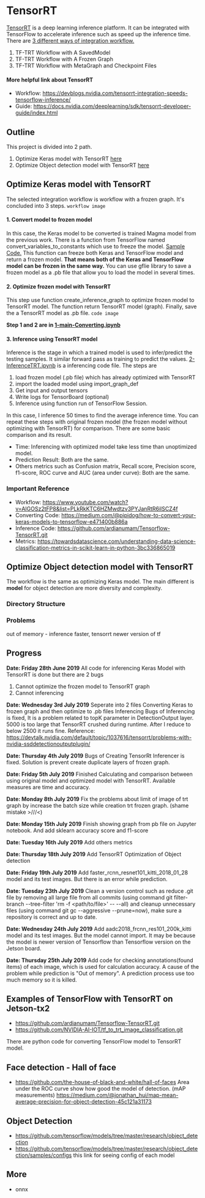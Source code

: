 # TensorRT
[TensorRT](https://developer.nvidia.com/tensorrt) is a deep learning inference platform. It can be integrated with TensorFlow to accelerate inference such as speed up the inference time. There are [3 different ways of integration workflow.](https://docs.nvidia.com/deeplearning/frameworks/tf-trt-user-guide/index.html)
1. TF-TRT Workflow with A SavedModel
2. TF-TRT Workflow with A Frozen Graph
3. TF-TRT Workflow with MetaGraph and Checkpoint Files

#### More helpful link about TensorRT
- Workflow: https://devblogs.nvidia.com/tensorrt-integration-speeds-tensorflow-inference/
- Guide: https://docs.nvidia.com/deeplearning/sdk/tensorrt-developer-guide/index.html

## Outline
This project is divided into 2 path.
1. Optimize Keras model with TensorRT [here](https://gitlab.com/imla/demos/tensor_rt/tree/vittunyuta/keras)
2. Optimize Object detection model with TensorRT [here](https://gitlab.com/imla/demos/tensor_rt/tree/vittunyuta/object_detection)

## Optimize Keras model with TensorRT
The selected integration workflow is workflow with a frozen graph. It's concluded into 3 steps.
`workflow image`

#### 1. Convert model to frozen model
In this case, the Keras model to be converted is trained Magma model from the previous work. There is a function from TensorFlow named convert_variables_to_constants which use to freeze the model. [Sample Code.](https://medium.com/@pipidog/how-to-convert-your-keras-models-to-tensorflow-e471400b886a) This function can freeze both Keras and TensorFlow model and return a frozen model. **That means both of the Keras and TensorFlow model can be frozen in the same way.** You can use gflie library to save a frozen model as a .pb file that allow you to load the model in several times.

#### 2. Optimize frozen model with TensorRT
 This step use function create_inference_graph to optimize frozen model to TensorRT model. The function return TensorRT model (graph). Finally, save the a TensorRT model as .pb file.
`code image`

**Step 1 and 2 are in [1-main-Converting.ipynb](https://gitlab.com/imla/demos/tensor_rt/blob/vittunyuta/keras/1-main-Converting.ipynb)**

#### 3. Inference using TensorRT model
Inference is the stage in which a trained model is used to infer/predict the testing samples. It similar forward pass as training to predict the values. [2-InferenceTRT.ipynb](https://gitlab.com/imla/demos/tensor_rt/blob/vittunyuta/notebook/2-InferenceTRT.ipynb) is a inferencing code file. The steps are
1. load frozen model (.pb file) which has already optimized with TensorRT
2. import the loaded model using import_graph_def
3. Get input and output tensors
4. Write logs for TensorBoard (optional)
5. Inference using function run of TensorFlow Session.

In this case, I inference 50 times to find the average inference time.
You can repeat these steps with original frozen model (the frozen model without optimizing with TensorRT) for comparison. There are some basic comparison and its result.
- Time: Inferencing with optimized model take less time than unoptimized model.
- Prediction Result: Both are the same.
- Others metrics such as Confusion matrix, Recall score, Precision score,  f1-score, ROC curve and AUC (area under curve): Both are the same.

### Important Reference
- Workflow: https://www.youtube.com/watch?v=AIGOSz2tFP8&list=PLkRkKTC6HZMwdtzv3PYJanRtR6ilSCZ4f
- Converting Code: https://medium.com/@pipidog/how-to-convert-your-keras-models-to-tensorflow-e471400b886a
- Inference Code: https://github.com/ardianumam/Tensorflow-TensorRT.git
- Metrics: https://towardsdatascience.com/understanding-data-science-classification-metrics-in-scikit-learn-in-python-3bc336865019

## Optimize Object detection model with TensorRT
The workflow is the same as optimizing Keras model. The main different is **model** for object detection are more diversity and complexity.

### Directory Structure



### Problems
out of memory - inference faster, tensorrt
newer version of tf





## Progress
**Date: Friday 28th June 2019**
All code for inferencing Keras Model with TensorRT is done but there are 2 bugs
1. Cannot optimize the frozen model to TensorRT graph
2. Cannot inferencing

**Date: Wednesday 3rd July 2019**
Seperate into 2 files
Converting Keras to frozen graph and then optimize to .pb files
Inferencing
Bugs of Inferencing is fixed, It is a problem related to topK parameter in DetectionOutput layer. 5000 is too large that TensorRT crushed during runtime. After I reduce to below 2500 it runs fine. Reference: https://devtalk.nvidia.com/default/topic/1037616/tensorrt/problems-with-nvidia-ssddetectionoutputplugin/

**Date: Thursday 4th July 2019**
Bugs of Creating TensorRt Inferencer is fixed. Solution is prevent create duplicate layers of frozen graph.

**Date: Friday 5th July 2019**
Finished Calculating and comparison between using original model and optimized model with TensorRT. Available measures are time and accuracy.

**Date: Monday 8th July 2019**
Fix the problems about limit of image of trt graph by increase the batch size while creation trt frozen graph. (shame mistake >///<)

**Date: Monday 15th July 2019**
Finish showing graph from pb file on Jupyter notebook. And add sklearn accuracy score and f1-score

**Date: Tuesday 16th July 2019**
Add others metrics

**Date: Thursday 18th July 2019**
Add TensorRT Optimization of Object detection

**Date: Friday 19th July 2019**
Add faster_rcnn_resnet101_kitti_2018_01_28 model and its test images. But there is an error while prediction.

**Date: Tuesday 23th July 2019**
Clean a version control such as reduce .git file by removing all large file from all commits (using command git filter-branch --tree-filter 'rm -f <path/to/file>' -- --all) and cleanup unnecessary files (using command git gc --aggressive --prune=now), make sure a repository is correct and up to date.

**Date: Wednesday 24th July 2019**
Add aadc2018_frcnn_res101_200k_kitti model and its test images. But the model cannot import. It may be because the model is newer version of Tensorflow than Tensorflow version on the Jetson board.

**Date: Thursday 25th July 2019**
Add code for checking annotations(found items) of each image, which is used for calculation accuracy. A cause of the problem while prediction is "Out of memory". A prediction process use too much memory so it is killed.




## Examples of TensorFlow with TensorRT on Jetson-tx2
- https://github.com/ardianumam/Tensorflow-TensorRT.git
- https://github.com/NVIDIA-AI-IOT/tf_to_trt_image_classification.git

There are python code for converting TensorFlow model to TensorRT model.


## Face detection - Hall of face
- https://github.com/the-house-of-black-and-white/hall-of-faces
Area under the ROC curve show how good the model of detection.
(mAP measurements) https://medium.com/@jonathan_hui/map-mean-average-precision-for-object-detection-45c121a31173

## Object Detection
- https://github.com/tensorflow/models/tree/master/research/object_detection
- https://github.com/tensorflow/models/tree/master/research/object_detection/samples/configs this link for seeing config of each model

## More
- onnx
